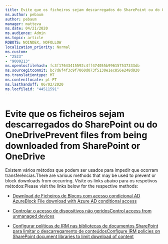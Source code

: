 ```yaml
---
title: Evite que os ficheiros sejam descarregados do SharePoint ou do OneDrive
ms.author: pebaum
author: pebaum
manager: matteva
ms.date: 04/21/2020
ms.audience: Admin
ms.topic: article
ROBOTS: NOINDEX, NOFOLLOW
localization_priority: Normal
ms.custom:
- "2523"
- "9000213"
ms.openlocfilehash: fc3f17643415592c4ff474055b996157537333db
ms.sourcegitcommit: bc7d6f4f3c9f7060d073f5130e1ec856e248d020
ms.translationtype: MT
ms.contentlocale: pt-PT
ms.lasthandoff: 06/02/2020
ms.locfileid: "44511591"
---
```

# <a name="prevent-files-from-being-downloaded-from-sharepoint-or-onedrive"></a><span data-ttu-id="b7dbd-102">Evite que os ficheiros sejam descarregados do SharePoint ou do OneDrive</span><span class="sxs-lookup"><span data-stu-id="b7dbd-102">Prevent files from being downloaded from SharePoint or OneDrive</span></span>

<span data-ttu-id="b7dbd-103">Existem vários métodos que podem ser usados para impedir que ocorram transferências.</span><span class="sxs-lookup"><span data-stu-id="b7dbd-103">There are various methods that may be used to prevent or block downloads from occurring.</span></span> <span data-ttu-id="b7dbd-104">Visite os links abaixo para os respetivos métodos:</span><span class="sxs-lookup"><span data-stu-id="b7dbd-104">Please visit the links below for the respective methods:</span></span>

- [<span data-ttu-id="b7dbd-105">Download de Ficheiros de Blocos com acesso condicional AD Azure</span><span class="sxs-lookup"><span data-stu-id="b7dbd-105">Block File download with Azure AD conditional access</span></span>](https://docs.microsoft.com/cloud-app-security/use-case-proxy-block-session-aad#create-a-block-download-policy-for-unmanaged-devices)

- [<span data-ttu-id="b7dbd-106">Controlar o acesso de dispositivos não geridos</span><span class="sxs-lookup"><span data-stu-id="b7dbd-106">Control access from unmanaged devices</span></span>](https://docs.microsoft.com/sharepoint/control-access-from-unmanaged-devices)

- [<span data-ttu-id="b7dbd-107">Configurar políticas de IRM nas bibliotecas de documentos SharePoint para limitar o descarregamento de conteúdos</span><span class="sxs-lookup"><span data-stu-id="b7dbd-107">Configure IRM policies on SharePoint document libraries to limit download of content</span></span>](https://docs.microsoft.com/microsoft-365/compliance/set-up-irm-in-sp-admin-center)
